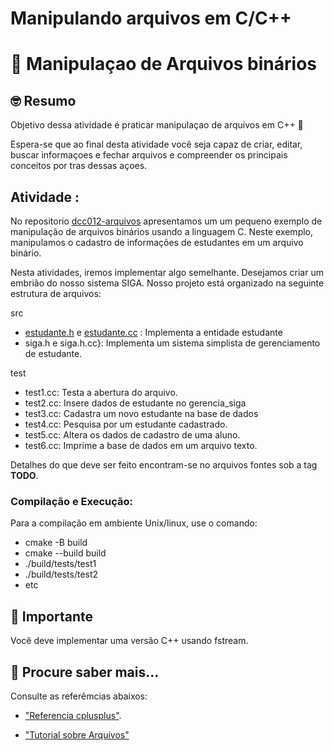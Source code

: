 # Manipulando arquivos em C/C++

# :wave: Manipulaçao de Arquivos binários

## 🤓 Resumo

Objetivo dessa atividade é praticar manipulaçao de arquivos em C++ 🚀

Espera-se que ao final desta atividade você seja capaz de criar, editar, buscar informaçoes e 
fechar arquivos e compreender os principais conceitos por tras dessas açoes. 

## Atividade :

No repositorio [dcc012-arquivos](https://github.com/ufjf-dcc-josecamata/dcc012-arquivos) 
apresentamos um um pequeno exemplo de manipulação de arquivos binários 
usando a linguagem C. Neste exemplo, manipulamos o cadastro de informações de estudantes
em um arquivo binário.

Nesta atividades, iremos implementar algo semelhante. Desejamos criar um embrião
do nosso sistema SIGA. Nosso projeto está organizado na seguinte estrutura de arquivos:

src
  - [estudante.h](src/estudante.h) e [estudante.cc](src/estudante.cpp) : Implementa a entidade estudante
  - siga.h e siga.h.cc}: Implementa um sistema simplista de gerenciamento de estudante.
  
test
  - test1.cc:  Testa a abertura do arquivo.  
  - test2.cc:  Insere dados de estudante no gerencia_siga
  - test3.cc:  Cadastra um novo estudante na base de dados
  - test4.cc:  Pesquisa por um estudante cadastrado.
  - test5.cc:  Altera os dados de cadastro de uma aluno.
  - test6.cc:  Imprime a base de dados em um arquivo texto. 

Detalhes do que deve ser feito encontram-se no arquivos fontes sob a tag **TODO**.

### Compilação e Execução: 

Para a compilação em ambiente Unix/linux, use o comando:

 - cmake -B build
 - cmake --build build 
 - ./build/tests/test1
 - ./build/tests/test2
 - etc 

## 📝 Importante

Você deve implementar uma versão C++ usando fstream.

## 📝 Procure saber mais...

Consulte as referêmcias abaixos:

* ["Referencia cplusplus"](https://www.cplusplus.com/reference/fstream/fstream/).

* ["Tutorial sobre Arquivos"](https://www.cplusplus.com/reference/fstream/fstream/)



